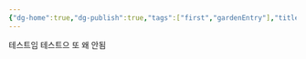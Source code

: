 ```yaml
---
{"dg-home":true,"dg-publish":true,"tags":["first","gardenEntry"],"title":"test titel","cssclasses":["good"],"permalink":"/hello/","dgPassFrontmatter":true,"noteIcon":""}
---
```


테스트임 테스트으 
또 왜 안됨 